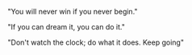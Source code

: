 "You will never win if you never begin."

"If you can dream it, you can do it."

"Don't watch the clock; do what it does. Keep going"
